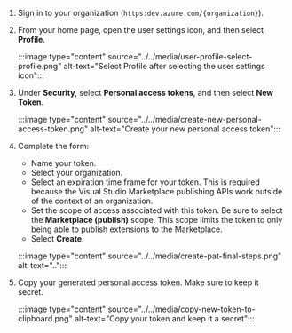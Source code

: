 1.  Sign in to your organization
    (`https:dev.azure.com/{organization}`).

2.  From your home page, open the user settings icon, and then select **Profile**.

    :::image type="content" source="../../media/user-profile-select-profile.png" alt-text="Select Profile after selecting the user settings icon":::

3.  Under **Security**, select **Personal access tokens**, and then select **New Token**.

    :::image type="content" source="../../media/create-new-personal-access-token.png" alt-text="Create your new personal access token":::

4.  Complete the form:

    * Name your token.
    * Select your organization.
    * Select an expiration time frame for your token. This is required because the Visual Studio Marketplace publishing APIs work outside of the context of an organization.
    * Set the scope of access associated with this token. Be sure to select the **Marketplace (publish)** scope. This scope limits the token to only being able
      to publish extensions to the Marketplace.
    * Select **Create**.

    :::image type="content" source="../../media/create-pat-final-steps.png" alt-text="..":::

5.  Copy your generated personal access token. Make sure to keep it secret.

    :::image type="content" source="../../media/copy-new-token-to-clipboard.png" alt-text="Copy your token and keep it a secret":::
